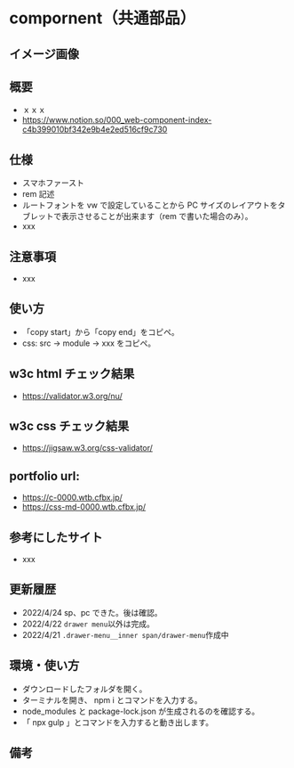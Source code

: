 # compornent（共通部品）

## イメージ画像

## 概要

- ｘｘｘ
- https://www.notion.so/000_web-component-index-c4b399010bf342e9b4e2ed516cf9c730

## 仕様

- スマホファースト
- rem 記述
- ルートフォントを vw で設定していることから PC サイズのレイアウトをタブレットで表示させることが出来ます（rem で書いた場合のみ）。
- xxx

## 注意事項

- xxx

## 使い方

- 「copy start」から「copy end」をコピペ。
- css: src -> module -> xxx をコピペ。

## w3c html チェック結果

- https://validator.w3.org/nu/

## w3c css チェック結果

- https://jigsaw.w3.org/css-validator/

## portfolio url:

- https://c-0000.wtb.cfbx.jp/
- https://css-md-0000.wtb.cfbx.jp/

## 参考にしたサイト

- xxx

## 更新履歴

- 2022/4/24 sp、pc できた。後は確認。
- 2022/4/22 `drawer menu`以外は完成。
- 2022/4/21 `.drawer-menu__inner span/drawer-menu`作成中

## 環境・使い方

- ダウンロードしたフォルダを開く。
- ターミナルを開き、 npm i とコマンドを入力する。
- node_modules と package-lock.json が生成されるのを確認する。
- 「 npx gulp 」とコマンドを入力すると動き出します。

## 備考
